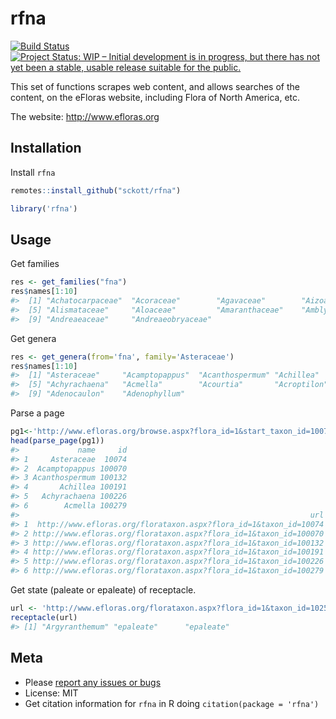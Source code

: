 rfna
====



[![Build Status](https://travis-ci.org/sckott/rfna.svg?branch=master)](https://travis-ci.org/sckott/rfna) [![Project Status: WIP – Initial development is in progress, but there has not yet been a stable, usable release suitable for the public.](http://www.repostatus.org/badges/latest/wip.svg)](http://www.repostatus.org/#wip)


This set of functions scrapes web content, and allows searches of the content, on the eFloras website, including Flora of North America, etc.

The website: <http://www.efloras.org>

## Installation

Install `rfna`


```r
remotes::install_github("sckott/rfna")
```


```r
library('rfna')
```

## Usage

Get families


```r
res <- get_families("fna")
res$names[1:10]
#>  [1] "Achatocarpaceae"  "Acoraceae"        "Agavaceae"        "Aizoaceae"       
#>  [5] "Alismataceae"     "Aloaceae"         "Amaranthaceae"    "Amblystegiaceae" 
#>  [9] "Andreaeaceae"     "Andreaeobryaceae"
```

Get genera


```r
res <- get_genera(from='fna', family='Asteraceae')
res$names[1:10]
#>  [1] "Asteraceae"     "Acamptopappus"  "Acanthospermum" "Achillea"      
#>  [5] "Achyrachaena"   "Acmella"        "Acourtia"       "Acroptilon"    
#>  [9] "Adenocaulon"    "Adenophyllum"
```

Parse a page


```r
pg1<-'http://www.efloras.org/browse.aspx?flora_id=1&start_taxon_id=10074&page=1'
head(parse_page(pg1))
#>             name     id
#> 1     Asteraceae  10074
#> 2  Acamptopappus 100070
#> 3 Acanthospermum 100132
#> 4       Achillea 100191
#> 5   Achyrachaena 100226
#> 6        Acmella 100279
#>                                                                 url
#> 1  http://www.efloras.org/florataxon.aspx?flora_id=1&taxon_id=10074
#> 2 http://www.efloras.org/florataxon.aspx?flora_id=1&taxon_id=100070
#> 3 http://www.efloras.org/florataxon.aspx?flora_id=1&taxon_id=100132
#> 4 http://www.efloras.org/florataxon.aspx?flora_id=1&taxon_id=100191
#> 5 http://www.efloras.org/florataxon.aspx?flora_id=1&taxon_id=100226
#> 6 http://www.efloras.org/florataxon.aspx?flora_id=1&taxon_id=100279
```

Get state (paleate or epaleate) of receptacle.


```r
url <- 'http://www.efloras.org/florataxon.aspx?flora_id=1&taxon_id=102552'
receptacle(url)
#> [1] "Argyranthemum" "epaleate"      "epaleate"
```

## Meta

* Please [report any issues or bugs](https://github.com/sckott/rfna/issues)
* License: MIT
* Get citation information for `rfna` in R doing `citation(package = 'rfna')`
